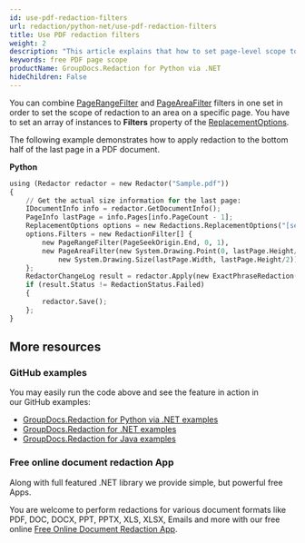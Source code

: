 ```yaml
---
id: use-pdf-redaction-filters
url: redaction/python-net/use-pdf-redaction-filters
title: Use PDF redaction filters
weight: 2
description: "This article explains that how to set page-level scope to PDF redactions."
keywords: free PDF page scope
productName: GroupDocs.Redaction for Python via .NET
hideChildren: False
---
```


You can combine [PageRangeFilter](https://reference.groupdocs.com/redaction/python-net/groupdocs.redaction.redactions/pagerangefilter/) and [PageAreaFilter](https://reference.groupdocs.com/redaction/python-net/groupdocs.redaction.redactions/pageareafilter/) filters in one set in order to set the scope of redaction to an area on a specific page. You have to set an array of instances to **Filters** property of the [ReplacementOptions](https://reference.groupdocs.com/redaction/python-net/groupdocs.redaction.redactions/replacementoptions/). 

The following example demonstrates how to apply redaction to the bottom half of the last page in a PDF document.

**Python**

```python
using (Redactor redactor = new Redactor("Sample.pdf"))
{
    // Get the actual size information for the last page:
    IDocumentInfo info = redactor.GetDocumentInfo();
    PageInfo lastPage = info.Pages[info.PageCount - 1];
    ReplacementOptions options = new Redactions.ReplacementOptions("[secret]");
    options.Filters = new RedactionFilter[] {
        new PageRangeFilter(PageSeekOrigin.End, 0, 1),
        new PageAreaFilter(new System.Drawing.Point(0, lastPage.Height/2),
            new System.Drawing.Size(lastPage.Width, lastPage.Height/2))
    };
    RedactorChangeLog result = redactor.Apply(new ExactPhraseRedaction("sample", false, options));
    if (result.Status != RedactionStatus.Failed)
    {
        redactor.Save();
    };
}

```

## More resources

### GitHub examples

You may easily run the code above and see the feature in action in our GitHub examples:

*   [GroupDocs.Redaction for Python via .NET examples](https://github.com/groupdocs-redaction/GroupDocs.Redaction-for-Python-via-.NET)
*   [GroupDocs.Redaction for .NET examples](https://github.com/groupdocs-redaction/GroupDocs.Redaction-for-.NET)
*   [GroupDocs.Redaction for Java examples](https://github.com/groupdocs-redaction/GroupDocs.Redaction-for-Java)
    

### Free online document redaction App

Along with full featured .NET library we provide simple, but powerful free Apps.

You are welcome to perform redactions for various document formats like PDF, DOC, DOCX, PPT, PPTX, XLS, XLSX, Emails and more with our free online [Free Online Document Redaction App](https://products.groupdocs.app/redaction).
